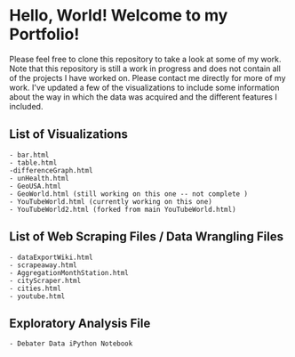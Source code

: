 # Hello, World! Welcome to my Portfolio! 

Please feel free to clone this repository to take a look at some of my work. Note that this repository is still a work in progress and does not contain all of the projects I have worked on. Please contact me directly for more of my work. I've updated a few of the visualizations to include some information about the way in which the data was acquired and the different features I included.

## List of Visualizations

    - bar.html
    - table.html
    -differenceGraph.html
    - unHealth.html
    - GeoUSA.html
    - GeoWorld.html (still working on this one -- not complete )
    - YouTubeWorld.html (currently working on this one)
    - YouTubeWorld2.html (forked from main YouTubeWorld.html)

## List of Web Scraping Files / Data Wrangling Files

    - dataExportWiki.html
    - scrapeaway.html
    - AggregationMonthStation.html
    - cityScraper.html
    - cities.html
    - youtube.html

## Exploratory Analysis File

    - Debater Data iPython Notebook



